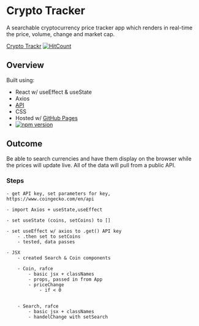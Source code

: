 # Crypto Tracker
A searchable cryptocurrency price tracker app which renders in real-time the price, volume, change and market cap.

[Crypto Trackr](https://erferguson.github.io/crypto-trackr/)
[![HitCount](http://hits.dwyl.com/erferguson/crypto-tracker.svg)](http://hits.dwyl.com/erferguson/crypto-tracker)

## Overview
Built using:
- React w/ useEffect & useState
- Axios
- [API](https://www.coingecko.com/en/api) 
- CSS
- Hosted w/ [GitHub Pages](https://github.com/gitname/react-gh-pages)
- [![npm version](https://badge.fury.io/js/react.svg)](https://badge.fury.io/js/react)

## Outcome
Be able to search currencies and have them display on the browser while the prices will update live. All of the data will pull from  a public API. 

### Steps
    - get API key, set parameters for key,
    https://www.coingecko.com/en/api

    - import Axios + useState,useEffect 

    - set useState (coins, setCoins) to []

    - set useEffect w/ axios to .get() API key
        - .then set to setCoins
        - tested, data passes 
    
    - JSX
        - created Search & Coin components

        - Coin, rafce
            - basic jsx + classNames
            - props, passed in from App
            - priceChange
                - if < 0 

        
        - Search, rafce
            - basic jsx + classNames
            - handelChange with setSearch



